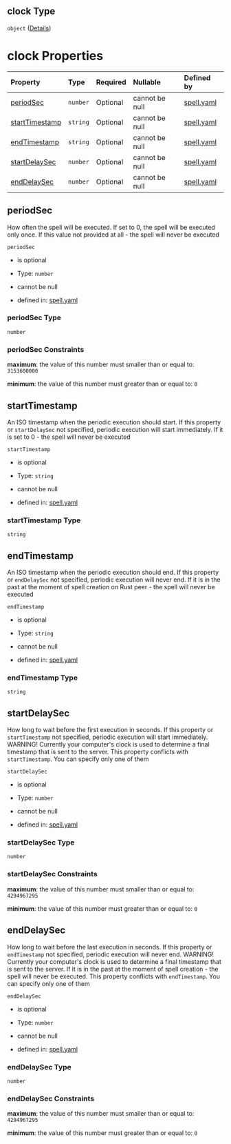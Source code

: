 ## clock Type

`object` ([Details](spell-properties-clock.md))

# clock Properties

| Property                          | Type     | Required | Nullable       | Defined by                                                                                                                                             |
| :-------------------------------- | :------- | :------- | :------------- | :----------------------------------------------------------------------------------------------------------------------------------------------------- |
| [periodSec](#periodsec)           | `number` | Optional | cannot be null | [spell.yaml](spell-properties-clock-properties-periodsec.md "https://fluence.dev/schemas/spell.yaml#/properties/clock/properties/periodSec")           |
| [startTimestamp](#starttimestamp) | `string` | Optional | cannot be null | [spell.yaml](spell-properties-clock-properties-starttimestamp.md "https://fluence.dev/schemas/spell.yaml#/properties/clock/properties/startTimestamp") |
| [endTimestamp](#endtimestamp)     | `string` | Optional | cannot be null | [spell.yaml](spell-properties-clock-properties-endtimestamp.md "https://fluence.dev/schemas/spell.yaml#/properties/clock/properties/endTimestamp")     |
| [startDelaySec](#startdelaysec)   | `number` | Optional | cannot be null | [spell.yaml](spell-properties-clock-properties-startdelaysec.md "https://fluence.dev/schemas/spell.yaml#/properties/clock/properties/startDelaySec")   |
| [endDelaySec](#enddelaysec)       | `number` | Optional | cannot be null | [spell.yaml](spell-properties-clock-properties-enddelaysec.md "https://fluence.dev/schemas/spell.yaml#/properties/clock/properties/endDelaySec")       |

## periodSec

How often the spell will be executed. If set to 0, the spell will be executed only once. If this value not provided at all - the spell will never be executed

`periodSec`

*   is optional

*   Type: `number`

*   cannot be null

*   defined in: [spell.yaml](spell-properties-clock-properties-periodsec.md "https://fluence.dev/schemas/spell.yaml#/properties/clock/properties/periodSec")

### periodSec Type

`number`

### periodSec Constraints

**maximum**: the value of this number must smaller than or equal to: `3153600000`

**minimum**: the value of this number must greater than or equal to: `0`

## startTimestamp

An ISO timestamp when the periodic execution should start. If this property or `startDelaySec` not specified, periodic execution will start immediately. If it is set to 0 - the spell will never be executed

`startTimestamp`

*   is optional

*   Type: `string`

*   cannot be null

*   defined in: [spell.yaml](spell-properties-clock-properties-starttimestamp.md "https://fluence.dev/schemas/spell.yaml#/properties/clock/properties/startTimestamp")

### startTimestamp Type

`string`

## endTimestamp

An ISO timestamp when the periodic execution should end. If this property or `endDelaySec` not specified, periodic execution will never end. If it is in the past at the moment of spell creation on Rust peer - the spell will never be executed

`endTimestamp`

*   is optional

*   Type: `string`

*   cannot be null

*   defined in: [spell.yaml](spell-properties-clock-properties-endtimestamp.md "https://fluence.dev/schemas/spell.yaml#/properties/clock/properties/endTimestamp")

### endTimestamp Type

`string`

## startDelaySec

How long to wait before the first execution in seconds. If this property or `startTimestamp` not specified, periodic execution will start immediately. WARNING! Currently your computer's clock is used to determine a final timestamp that is sent to the server. This property conflicts with `startTimestamp`. You can specify only one of them

`startDelaySec`

*   is optional

*   Type: `number`

*   cannot be null

*   defined in: [spell.yaml](spell-properties-clock-properties-startdelaysec.md "https://fluence.dev/schemas/spell.yaml#/properties/clock/properties/startDelaySec")

### startDelaySec Type

`number`

### startDelaySec Constraints

**maximum**: the value of this number must smaller than or equal to: `4294967295`

**minimum**: the value of this number must greater than or equal to: `0`

## endDelaySec

How long to wait before the last execution in seconds. If this property or `endTimestamp` not specified, periodic execution will never end. WARNING! Currently your computer's clock is used to determine a final timestamp that is sent to the server. If it is in the past at the moment of spell creation - the spell will never be executed. This property conflicts with `endTimestamp`. You can specify only one of them

`endDelaySec`

*   is optional

*   Type: `number`

*   cannot be null

*   defined in: [spell.yaml](spell-properties-clock-properties-enddelaysec.md "https://fluence.dev/schemas/spell.yaml#/properties/clock/properties/endDelaySec")

### endDelaySec Type

`number`

### endDelaySec Constraints

**maximum**: the value of this number must smaller than or equal to: `4294967295`

**minimum**: the value of this number must greater than or equal to: `0`
